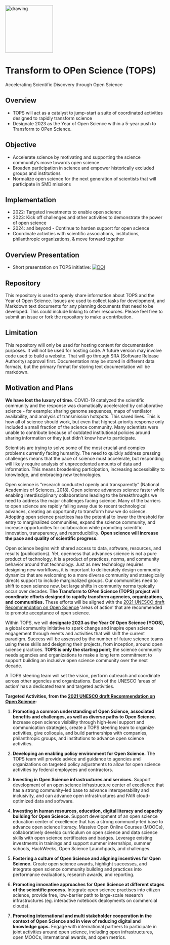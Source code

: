 <img src="https://github.com/nasa/Transform-to-Open-Science/blob/main/assets/logos/Tops_logo%404x.png" alt="drawing" width="150"/>

# Transform to OPen Science (TOPS)

Accelerating Scientific Discovery through Open Science

## Overview

* TOPS will act as a catalyst to jump-start a suite of coordinated activities designed to rapidly transform science 
* Designate 2023 as the Year of Open Science within a 5-year push to Transform to OPen Science. 


## Objective

* Accelerate science by motivating and supporting the science community’s move towards open science
* Broaden participation in science and empower historically excluded groups and institutions
* Normalize open science for the next generation of scientists that will participate in SMD missions


## Implementation
- 2022: Targeted investments to enable open science
- 2023: Kick off challenges and other activities to demonstrate the power of open science
- 2024: and beyond - Continue to harden support for open science
- Coordinate activities with scientific associations, institutions, philanthropic organizations, & move forward together
 
## Overview Presentation
- Short presentation on TOPS initiative: [![DOI](https://zenodo.org/badge/DOI/10.5281/zenodo.5338571.svg)](https://doi.org/10.5281/zenodo.5338571)

## Repository

This repository is used to openly share information about TOPS and the Year of Open Science. 
Issues are used to collect tasks for development, and Markdown text documents for any planning documents that need to be developed.   This could include linking to other resources. Please feel free to submit an issue or fork the repository to make a contribution. 


## Limitation
This repository will only be used for hosting content for documentation purposes. It will not be used for hosting code. A future version may involve code used to build a website. That will go through SRA (Software Release Authority) approval first. Documentation may be stored in different data formats, but the primary format for storing text documentation will be markdown. 

## Motivation and Plans

**We have lost the luxury of time**. COVID-19 catalyzed the scientific community and the response was dramatically accelerated by collaborative science - for example: sharing genome sequences, maps of ventilator availability, and analysis of transmission hotspots. This saved lives. This is how all of science should work, but even that highest-priority response only included a small fraction of the science community. Many scientists were unable to contribute because of outdated institutional policies around sharing information or they just didn’t know how to participate.

Scientists are trying to solve some of the most crucial and complex problems currently facing humanity. The need to quickly address pressing challenges means that the pace of science must accelerate, but responding will likely require analysis of unprecedented amounts of data and information. This means broadening participation, increasing accessibility to knowledge, and embracing new technologies.

Open science is “research conducted openly and transparently” (National Academies of Sciences, 2018). Open science advances science faster while enabling interdisciplinary collaborations leading to the breakthroughs we need to address the major challenges facing science. Many of the barriers to open science are rapidly falling away due to recent technological advances, creating an opportunity to transform how we do science. Adopting open science practices has the potential to lower the threshold for entry to marginalized communities, expand the science community, and increase opportunities for collaboration while promoting scientific innovation, transparency, and reproducibility. **Open science will increase the pace and quality of scientific progress.**

Open science begins with shared access to data, software, resources, and results (publications). Yet, openness that advances science is not a pure product of technology, it is a product of practices, norms, and community behavior around that technology. Just as new technology requires designing new workflows, it is important to deliberately design community dynamics that are welcoming to a more diverse community and strategically directs support to include marginalized groups. Our communities need to shift to open science now, but large shifts in community norms typically occur over decades. **The Transform to OPen Science (TOPS) project will coordinate efforts designed to rapidly transform agencies, organizations, and communities.** These efforts will be aligned with the [2021 UNESCO draft Recommendation on Open Science](https://en.unesco.org/science-sustainable-future/open-science/recommendation) ‘areas of action’ that are recommended to promote acceptance of open science.

Within TOPS, we will **designate 2023 as the Year Of Open Science (YOOS),** a global community initiative to spark change and inspire open science engagement through events and activities that will shift the current paradigm.  Success will be assessed by the number of future science teams using these skills and designing their projects, from inception, around open science practices. **TOPS is only the starting point;** the science community needs agencies and organizations to make a long term commitment to support building an inclusive open science community over the next decade.

A TOPS steering team will set the vision, perform outreach and coordinate across other agencies and organizations. Each of the UNESCO ‘areas of action’ has a dedicated team and targeted activities.

**Targeted Activities, from the [2021 UNESCO draft Recommendation on Open Science](https://en.unesco.org/science-sustainable-future/open-science/recommendation):**

1.  **Promoting a common understanding of Open Science, associated benefits and challenges, as well as diverse paths to Open Science.** Increase open science visibility through high-level support and communication strategies, create a TOPS steering team to organize activities, give colloquia, and build partnerships with companies, philanthropic groups, and institutions to advance open science activities.
    
2.  **Developing an enabling policy environment for Open Science.** The TOPS team will provide advice and guidance to agencies and organizations on targeted policy adjustments to allow for open science activities by federal employees and contractors.
    
3.  **Investing in Open Science infrastructures and services.** Support development of an open science infrastructure center of excellence that has a strong community-led base to advance interoperability and inclusivity, and can advance open infrastructures and FAIR cloud-optimized data and software.
    
4.  **Investing in human resources, education, digital literacy and capacity building for Open Science.** Support development of an open science education center of excellence that has a strong community-led base to advance open science literacy. Massive Open Online Courses (MOOCs), collaboratively develop curriculum on open science and data science skills with open science certificates and badges. Leverage existing investments in trainings and support summer internships, summer schools, HackWeeks, Open Science Launchpads, and challenges.
    
5.  **Fostering a culture of Open Science and aligning incentives for Open Science.** Create open science awards, highlight successes, and integrate open science community building and practices into performance evaluations, research awards, and reporting.
    
6.  **Promoting innovative approaches for Open Science at different stages of the scientific process.** Integrate open science practises into citizen science, provide free, low-barrier path to large-scale research infrastructures (eg. interactive notebook deployments on commercial clouds).
    
7.  **Promoting international and multi stakeholder cooperation in the context of Open Science and in view of reducing digital and knowledge gaps.** Engage with international partners to participate in joint activities around open science, including open infrastructures, open MOOCs, international awards, and open metrics.
 

